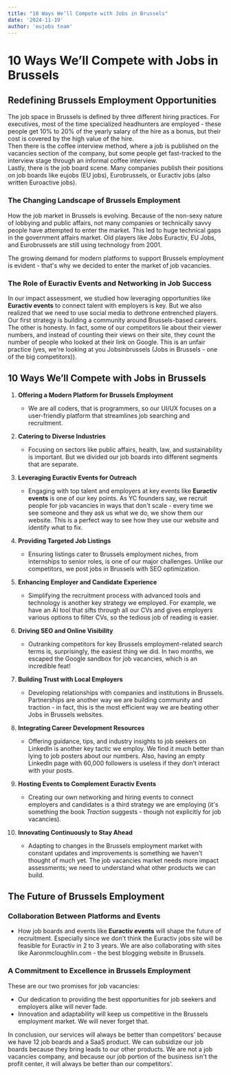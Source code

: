 ```yaml
---
title: "10 Ways We’ll Compete with Jobs in Brussels"
date: '2024-11-19'
author: 'eujobs team'
---
```


# 10 Ways We’ll Compete with Jobs in Brussels

## Redefining Brussels Employment Opportunities
The job space in Brussels is defined by three different hiring practices. For executives, most of the time specialized headhunters are employed - these people get 10% to 20% of the yearly salary of the hire as a bonus, but their cost is covered by the high value of the hire.  
Then there is the coffee interview method, where a job is published on the vacancies section of the company, but some people get fast-tracked to the interview stage through an informal coffee interview.  
Lastly, there is the job board scene. Many companies publish their positions on job boards like eujobs (EU jobs), Eurobrussels, or Euractiv jobs (also written Euroactive jobs).

### The Changing Landscape of Brussels Employment
How the job market in Brussels is evolving. Because of the non-sexy nature of lobbying and public affairs, not many companies or technically savvy people have attempted to enter the market. This led to huge technical gaps in the government affairs market. Old players like Jobs Euractiv, EU Jobs, and Eurobrussels are still using technology from 2001.  

The growing demand for modern platforms to support Brussels employment is evident - that's why we decided to enter the market of job vacancies.

### The Role of Euractiv Events and Networking in Job Success
In our impact assessment, we studied how leveraging opportunities like **Euractiv events** to connect talent with employers is key. But we also realized that we need to use social media to dethrone entrenched players.  
Our first strategy is building a community around Brussels-based careers. The other is honesty. In fact, some of our competitors lie about their viewer numbers, and instead of counting their views on their site, they count the number of people who looked at their link on Google. This is an unfair practice (yes, we're looking at you Jobsinbrussels (Jobs in Brussels - one of the big competitors)).

## 10 Ways We’ll Compete with Jobs in Brussels

1. **Offering a Modern Platform for Brussels Employment**  
   - We are all coders, that is programmers, so our UI/UX focuses on a user-friendly platform that streamlines job searching and recruitment.

2. **Catering to Diverse Industries**  
   - Focusing on sectors like public affairs, health, law, and sustainability is important. But we divided our job boards into different segments that are separate.

3. **Leveraging Euractiv Events for Outreach**  
   - Engaging with top talent and employers at key events like **Euractiv events** is one of our key points. As YC founders say, we recruit people for job vacancies in ways that don't scale - every time we see someone and they ask us what we do, we show them our website. This is a perfect way to see how they use our website and identify what to fix.

4. **Providing Targeted Job Listings**  
   - Ensuring listings cater to Brussels employment niches, from internships to senior roles, is one of our major challenges. Unlike our competitors, we post jobs in Brussels with SEO optimization.

5. **Enhancing Employer and Candidate Experience**  
   - Simplifying the recruitment process with advanced tools and technology is another key strategy we employed. For example, we have an AI tool that sifts through all our CVs and gives employers various options to filter CVs, so the tedious job of reading is easier.

6. **Driving SEO and Online Visibility**  
   - Outranking competitors for key Brussels employment-related search terms is, surprisingly, the easiest thing we did. In two months, we escaped the Google sandbox for job vacancies, which is an incredible feat!

7. **Building Trust with Local Employers**  
   - Developing relationships with companies and institutions in Brussels. Partnerships are another way we are building community and traction - in fact, this is the most efficient way we are beating other Jobs in Brussels websites.

8. **Integrating Career Development Resources**  
   - Offering guidance, tips, and industry insights to job seekers on LinkedIn is another key tactic we employ. We find it much better than lying to job posters about our numbers. Also, having an empty LinkedIn page with 60,000 followers is useless if they don’t interact with your posts.

9. **Hosting Events to Complement Euractiv Events**  
   - Creating our own networking and hiring events to connect employers and candidates is a third strategy we are employing (it's something the book *Traction* suggests - though not explicitly for job vacancies).

10. **Innovating Continuously to Stay Ahead**  
    - Adapting to changes in the Brussels employment market with constant updates and improvements is something we haven't thought of much yet. The job vacancies market needs more impact assessments; we need to understand what other products we can build.

## The Future of Brussels Employment

### Collaboration Between Platforms and Events
- How job boards and events like **Euractiv events** will shape the future of recruitment. Especially since we don't think the Euractiv jobs site will be feasible for Euractiv in 2 to 3 years. We are also collaborating with sites like Aaronmcloughlin.com - the best blogging website in Brussels.

### A Commitment to Excellence in Brussels Employment
These are our two promises for job vacancies:  
- Our dedication to providing the best opportunities for job seekers and employers alike will never fade.  
- Innovation and adaptability will keep us competitive in the Brussels employment market. We will never forget that.

In conclusion, our services will always be better than competitors' because we have 12 job boards and a SaaS product. We can subsidize our job boards because they bring leads to our other products. We are not a job vacancies company, and because our job portion of the business isn't the profit center, it will always be better than our competitors'.
